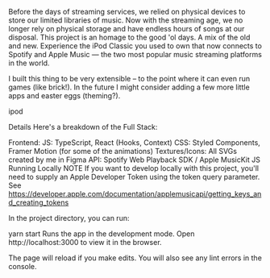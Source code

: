Before the days of streaming services, we relied on physical devices to store our limited libraries of music. Now with the streaming age, we no longer rely on physical storage and have endless hours of songs at our disposal. This project is an homage to the good 'ol days. A mix of the old and new. Experience the iPod Classic you used to own that now connects to Spotify and Apple Music — the two most popular music streaming platforms in the world.

I built this thing to be very extensible – to the point where it can even run games (like brick!). In the future I might consider adding a few more little apps and easter eggs (theming?).

ipod

Details
Here's a breakdown of the Full Stack:

Frontend:
JS: TypeScript, React (Hooks, Context)
CSS: Styled Components, Framer Motion (for some of the animations)
Textures/Icons: All SVGs created by me in Figma
API: Spotify Web Playback SDK / Apple MusicKit JS
Running Locally
NOTE
If you want to develop locally with this project, you'll need to supply an Apple Developer Token using the token query parameter. See https://developer.apple.com/documentation/applemusicapi/getting_keys_and_creating_tokens

In the project directory, you can run:

yarn start
Runs the app in the development mode.
Open http://localhost:3000 to view it in the browser.

The page will reload if you make edits.
You will also see any lint errors in the console.
